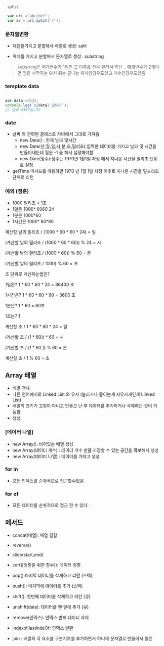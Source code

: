 ```javascript

 split

 var uri ="abc/def";
 var ar = url.split('/');


```


### 문자열변환
- 패턴을가지고 분할해서 배열로 생성: split

- 위치를 가지고 분할해서 문자열로 생성 : substring

> substring은 매개변수가 1이면 그 이후를 전부 잘라서 리턴 ..
매개변수가 2개이면 앞은 시작하는 위치 뒤는 끝나는 위치인경우도있고 개수인경우도있음


### template data 

```javascript 

var data =4332;
console.log(`${data} 입니다`);
// 결과 4332입니다 

```



### date

- 날짜 와 관련된 클래스로 자바에서 그대로 가져옴 
  - new Date() : 현재 날짜 및시간 
  - new Date(년,월,일,시,분,초,밀리초):입력한 데이터를 가지고 날짜 및 시간을 만들어내는데 월은 -1 을 해서 설정해야함
  - new Date(정수):정수는 1970년 1월1일 자정 에서 지나온 시간을 밀리초 단위로 설정 
- getTime 메서드를 이용하면 1970 년 1월 1일 자정 이후로 지나온 시간을 밀ㄹ리초 단위로 리턴


### 예외 (정훈) 
- 1000 밀리초 = 1초 
- 1일은 1000* 60*60* 24
- 1분은 1000*60 
- 1시간은 1000* 60*60 

계산할 날의 밀리초 / (1000 * 60 * 60 * 24) = 일

(계산할 날의 밀리초 / (1000 * 60 * 60)) % 24 = 시

(계산할 날의 밀리초 / (1000 * 60)) % 60 = 분

(계산할 날의 밀리초 / 1000) % 60 = 초

초 단위로 계산하는법은?

 

1일은? 1 * 60 * 60 * 24 = 86400 초

1시간은? 1 * 60 * 60 * 60 = 3600 초

1분은? 1 * 60 = 60초

1초는? 1



계산할 초 / 1 * 60 * 60 * 24 = 일

(계산할 초 /  (1 * 60)) * 60 = 시

(계산할 초 / (1 * 60 )) % 60 = 분

계산할 초 / 1 % 60 = 초


## Array 배열 

- 배열 객체 
- 다른 언어에서의 Linked List 와 유사 (늘리거나 줄이는게 자유자재인게 Linked List)
- 배열의 크기가 고정이 아니고 만들고 난 후 데이터를 추가하거나 삭제하는 것이 가능함 
- 생성 
### [데이터 나열]
- new Array(): 비어있는 배열 생성 
- new Array(데이터 개수) : 데이터 개수 만큼 저장할 수 있는 공간을 확보해서 생성
- new Array(데이터 나열) : 데이터를 가지고 생성 

### for in
- 모든 인덱스를 순차적으로 접근할수있음
### for of 
- 모든 데이터를 순차적으로 접근 한 수 있다 .

## 메서드

- concat(배열): 배열 결합
- reverse()

- slice(start,end)
- sort([정렬을 위한 함수]): 데이터 정렬

- pop():마지막 데이터를 삭제하고 리턴 (스택)
- push(): 마지막에 데이터를 추가  (스택) 
- shift(): 첫번째 데이터를 삭제하고 리턴 (큐)
- unshift(data): 데이터를 맨 앞에 추가 (큐)
- remove(인덱스): 인덱스 번째 데이터 삭제
- indexof,lastIndeOf: 인덱스 반환 
- join : 배열의 각 요소를 구분기호를 추가하면서 하나의 문자열로 만들어서 릴턴 
